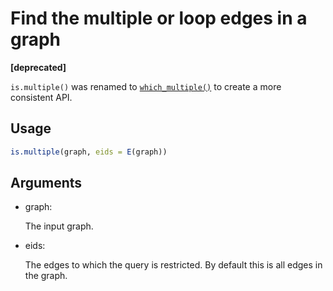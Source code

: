 # Find the multiple or loop edges in a graph

**\[deprecated\]**

`is.multiple()` was renamed to
[`which_multiple()`](https://r.igraph.org/reference/which_multiple.md)
to create a more consistent API.

## Usage

``` r
is.multiple(graph, eids = E(graph))
```

## Arguments

- graph:

  The input graph.

- eids:

  The edges to which the query is restricted. By default this is all
  edges in the graph.
